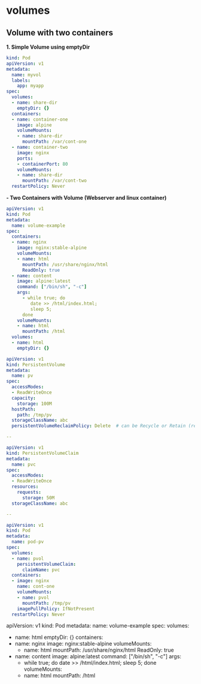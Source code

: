 # volumes

## Volume with two containers

**1. Simple Volume using emptyDir**

```yaml
kind: Pod
apiVersion: v1
metadata:
  name: myvol
  labels:
    app: myapp
spec:
  volumes:
  - name: share-dir
    emptyDir: {}
  containers:
  - name: container-one
    image: alpine
    volumeMounts:
    - name: share-dir
      mountPath: /var/cont-one
  - name: container-two
    image: nginx
    ports:
    - containerPort: 80
    volumeMounts:
    - name: share-dir
      mountPath: /var/cont-two
  restartPolicy: Never
```

**- Two Containers with Volume (Webserver and linux container)**

```yaml
apiVersion: v1
kind: Pod
metadata:
  name: volume-example
spec:
  containers:
  - name: nginx
    image: nginx:stable-alpine
    volumeMounts:
    - name: html
      mountPath: /usr/share/nginx/html
      ReadOnly: true
  - name: content
    image: alpine:latest
    command: ["/bin/sh", "-c"]
    args:
      - while true; do
         date >> /html/index.html;
         sleep 5;
      done
    volumeMounts:
    - name: html
      mountPath: /html
  volumes:
  - name: html
    emptyDir: {}
```


```yaml 
apiVersion: v1
kind: PersistentVolume
metadata:
  name: pv
spec:
  accessModes:
  - ReadWriteOnce
  capacity:
    storage: 100M
  hostPath:
    path: /tmp/pv
  storageClassName: abc
  persistentVolumeReclaimPolicy: Delete  # can be Recycle or Retain (retain is default)

--

apiVersion: v1
kind: PersistentVolumeClaim
metadata:
  name: pvc
spec:
  accessModes:
  - ReadWriteOnce
  resources:
    requests:
      storage: 50M
  storageClassName: abc

--

apiVersion: v1
kind: Pod
metadata:
  name: pod-pv
spec:
  volumes:
  - name: pvol
    persistentVolumeClaim:
      claimName: pvc
  containers:
  - image: nginx
    name: cont-one
    volumeMounts:
    - name: pvol
      mountPath: /tmp/pv
    imagePullPolicy: IfNotPresent
  restartPolicy: Never
```


apiVersion: v1
kind: Pod
metadata:
  name: volume-example
spec:
  volumes:
  - name: html
    emptyDir: {}
  containers:
  - name: nginx
    image: nginx:stable-alpine
    volumeMounts:
    - name: html
      mountPath: /usr/share/nginx/html
      ReadOnly: true
  - name: content
    image: alpine:latest
    command: ["/bin/sh", "-c"]
    args:
      - while true; do
         date >> /html/index.html;
         sleep 5;
      done
    volumeMounts:
    - name: html
      mountPath: /html



